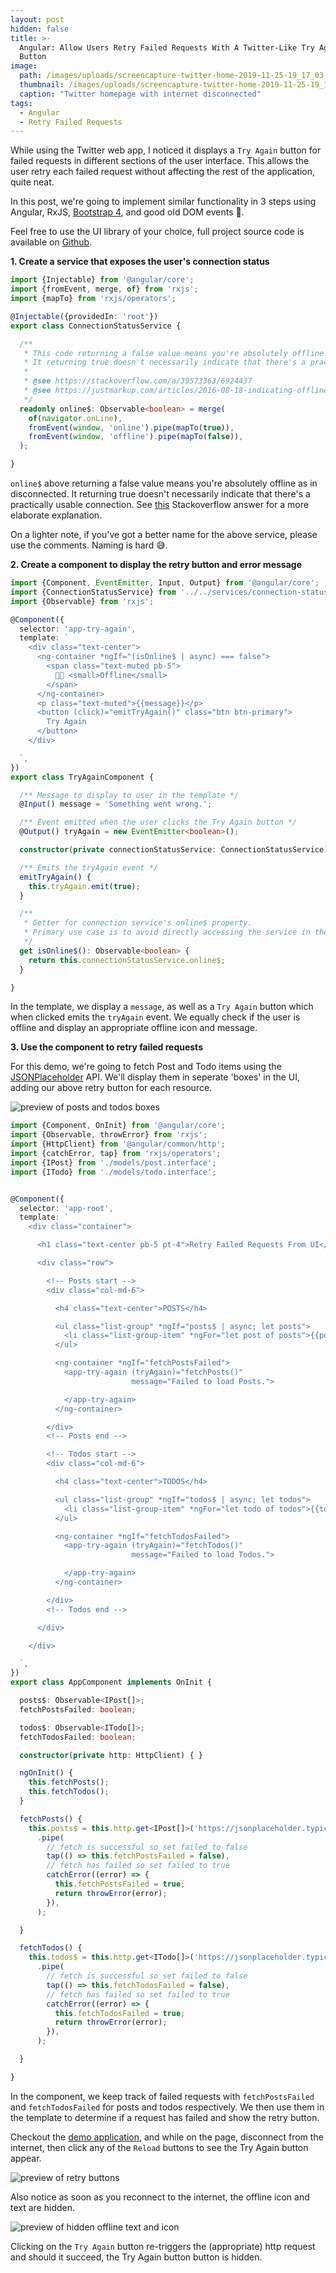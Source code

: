 ```yaml
---
layout: post
hidden: false
title: >-
  Angular: Allow Users Retry Failed Requests With A Twitter-Like Try Again
  Button
image: 
  path: /images/uploads/screencapture-twitter-home-2019-11-25-19_17_03.png
  thumbnail: /images/uploads/screencapture-twitter-home-2019-11-25-19_17_03.png
  caption: "Twitter homepage with internet disconnected"
tags:
  - Angular
  - Retry Failed Requests
---
```

While using the Twitter web app, I noticed it displays a `Try Again` button for failed requests in different sections of the user interface. This allows the user retry each failed request without affecting the rest of the application, quite neat.

In this post, we're going to implement similar functionality in 3 steps using Angular, RxJS, [Bootstrap 4](https://getbootstrap.com/), and good old DOM events 🙂.

Feel free to use the UI library of your choice, full project source code is available on [Github](https://github.com/leonelngande/angular-retry-failed-requests-from-ui).

**1. Create a service that exposes the user's connection status** 

```typescript
import {Injectable} from '@angular/core';
import {fromEvent, merge, of} from 'rxjs';
import {mapTo} from 'rxjs/operators';

@Injectable({providedIn: 'root'})
export class ConnectionStatusService {

  /**
   * This code returning a false value means you're absolutely offline as in disconnected.
   * It returning true doesn't necessarily indicate that there's a practically usable connection.
   *
   * @see https://stackoverflow.com/a/39573363/6924437
   * @see https://justmarkup.com/articles/2016-08-18-indicating-offline/
   */
  readonly online$: Observable<boolean> = merge(
    of(navigator.onLine),
    fromEvent(window, 'online').pipe(mapTo(true)),
    fromEvent(window, 'offline').pipe(mapTo(false)),
  );

}
```

`online$` above returning a false value means you're absolutely offline as in disconnected. It returning true doesn't necessarily indicate that there's a practically usable connection. See [this](https://stackoverflow.com/a/39573363/6924437) Stackoverflow answer for a more elaborate explanation.

On a lighter note, if you've got a better name for the above service, please use the comments. Naming is hard 😅.

**2. Create a component to display the retry button and error message** 

```typescript
import {Component, EventEmitter, Input, Output} from '@angular/core';
import {ConnectionStatusService} from '../../services/connection-status.service';
import {Observable} from 'rxjs';

@Component({
  selector: 'app-try-again',
  template: `
    <div class="text-center">
      <ng-container *ngIf="(isOnline$ | async) === false">
        <span class="text-muted pb-5">
          📶🚫 <small>Offline</small>
        </span>
      </ng-container>
      <p class="text-muted">{{message}}</p>
      <button (click)="emitTryAgain()" class="btn btn-primary">
        Try Again
      </button>
    </div>

  `,
})
export class TryAgainComponent {

  /** Message to display to user in the template */
  @Input() message = 'Something went wrong.';

  /** Event emitted when the user clicks the Try Again button */
  @Output() tryAgain = new EventEmitter<boolean>();

  constructor(private connectionStatusService: ConnectionStatusService) { }

  /** Emits the tryAgain event */
  emitTryAgain() {
    this.tryAgain.emit(true);
  }

  /**
   * Getter for connection service's online$ property.
   * Primary use case is to avoid directly accessing the service in the template.
   */
  get isOnline$(): Observable<boolean> {
    return this.connectionStatusService.online$;
  }

}
```

In the template, we display a `message`, as well as a `Try Again` button which when clicked emits the `tryAgain` event. We equally check if the user is offline and display an appropriate offline icon and message. 

**3. Use the component to retry failed requests** 

For this demo, we're going to fetch Post and Todo items using the [JSONPlaceholder](https://jsonplaceholder.typicode.com/guide.html) API. We'll display them in seperate 'boxes' in the UI, adding our above retry button for each resource.

![preview of posts and todos boxes](/images/uploads/screenshot_2019-11-25-retry-failed-requests-from-ui-1-.png)

```typescript
import {Component, OnInit} from '@angular/core';
import {Observable, throwError} from 'rxjs';
import {HttpClient} from '@angular/common/http';
import {catchError, tap} from 'rxjs/operators';
import {IPost} from './models/post.interface';
import {ITodo} from './models/todo.interface';


@Component({
  selector: 'app-root',
  template: `
    <div class="container">

      <h1 class="text-center pb-5 pt-4">Retry Failed Requests From UI</h1>

      <div class="row">

        <!-- Posts start -->
        <div class="col-md-6">

          <h4 class="text-center">POSTS</h4>

          <ul class="list-group" *ngIf="posts$ | async; let posts">
            <li class="list-group-item" *ngFor="let post of posts">{{post.title}}</li>
          </ul>

          <ng-container *ngIf="fetchPostsFailed">
            <app-try-again (tryAgain)="fetchPosts()"
                           message="Failed to load Posts.">

            </app-try-again>
          </ng-container>

        </div>
        <!-- Posts end -->

        <!-- Todos start -->
        <div class="col-md-6">

          <h4 class="text-center">TODOS</h4>

          <ul class="list-group" *ngIf="todos$ | async; let todos">
            <li class="list-group-item" *ngFor="let todo of todos">{{todo.title}}</li>
          </ul>

          <ng-container *ngIf="fetchTodosFailed">
            <app-try-again (tryAgain)="fetchTodos()"
                           message="Failed to load Todos.">

            </app-try-again>
          </ng-container>

        </div>
        <!-- Todos end -->

      </div>

    </div>

  `,
})
export class AppComponent implements OnInit {

  posts$: Observable<IPost[]>;
  fetchPostsFailed: boolean;

  todos$: Observable<ITodo[]>;
  fetchTodosFailed: boolean;

  constructor(private http: HttpClient) { }

  ngOnInit() {
    this.fetchPosts();
    this.fetchTodos();
  }

  fetchPosts() {
    this.posts$ = this.http.get<IPost[]>('https://jsonplaceholder.typicode.com/posts')
      .pipe(
        // fetch is successful so set failed to false
        tap(() => this.fetchPostsFailed = false),
        // fetch has failed so set failed to true
        catchError((error) => {
          this.fetchPostsFailed = true;
          return throwError(error);
        }),
      );

  }

  fetchTodos() {
    this.todos$ = this.http.get<ITodo[]>('https://jsonplaceholder.typicode.com/todos')
      .pipe(
        // fetch is successful so set failed to false
        tap(() => this.fetchTodosFailed = false),
        // fetch has failed so set failed to true
        catchError((error) => {
          this.fetchTodosFailed = true;
          return throwError(error);
        }),
      );

  }

}
```

In the component, we keep track of failed requests with `fetchPostsFailed` and `fetchTodosFailed` for posts and todos respectively. We then use them in the template to determine if a request has failed and show the retry button.

Checkout the [demo application](https://leonelngande.github.io/angular-retry-failed-requests-from-ui/), and while on the page, disconnect from the internet, then click any of the `Reload` buttons to see the Try Again button appear.

![preview of retry buttons](/images/uploads/screenshot_2019-11-25-retry-failed-requests-from-ui-2-.png)

Also notice as soon as you reconnect to the internet, the offline icon and text are hidden.

![preview of hidden offline text and icon](/images/uploads/screenshot_2019-11-25-retry-failed-requests-from-ui-3-.png)

Clicking on the `Try Again` button re-triggers the (appropriate) http request and should it succeed, the Try Again button button is hidden.
